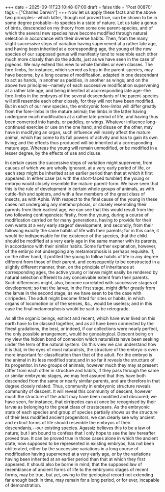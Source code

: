 +++
date = 2025-09-11T23:10:48-07:00
draft = false
title = 'Post 00870'
tags = ["Charles Darwin"]
+++
Now let us apply these facts and the above two principles--which latter, though not proved true, can be shown to be in some degree probable--to species in a state of nature. Let us take a genus of birds, descended on my theory from some one parent-species, and of which the several new species have become modified through natural selection in accordance with their diverse habits. Then, from the many slight successive steps of variation having supervened at a rather late age, and having been inherited at a corresponding age, the young of the new species of our supposed genus will manifestly tend to resemble each other much more closely than do the adults, just as we have seen in the case of pigeons. We may extend this view to whole families or even classes. The fore-limbs, for instance, which served as legs in the parent-species, may have become, by a long course of modification, adapted in one descendant to act as hands, in another as paddles, in another as wings; and on the above two principles--namely of each successive modification supervening at a rather late age, and being inherited at acorresponding late age--the fore-limbs in the embryos of the several descendants of the parent-species will still resemble each other closely, for they will not have been modified. But in each of our new species, the embryonic fore-limbs will differ greatly from the fore-limbs in the mature animal; the limbs in the latter having undergone much modification at a rather late period of life, and having thus been converted into hands, or paddles, or wings. Whatever influence long-continued exercise or use on the one hand, and disuse on the other, may have in modifying an organ, such influence will mainly affect the mature animal, which has come to its full powers of activity and has to gain its own living; and the effects thus produced will be inherited at a corresponding mature age. Whereas the young will remain unmodified, or be modified in a lesser degree, by the effects of use and disuse.

In certain cases the successive steps of variation might supervene, from causes of which we are wholly ignorant, at a very early period of life, or each step might be inherited at an earlier period than that at which it first appeared. In either case (as with the short-faced tumbler) the young or embryo would closely resemble the mature parent-form. We have seen that this is the rule of development in certain whole groups of animals, as with cuttle-fish and spiders, and with a few members of the great class of insects, as with Aphis. With respect to the final cause of the young in these cases not undergoing any metamorphosis, or closely resembling their parents from their earliest age, we can see that this would result from the two following contingencies: firstly, from the young, during a course of modification carried on for many generations, having to provide for their own wants at a very early stageof development, and secondly, from their following exactly the same habits of life with their parents; for in this case, it would be indispensable for the existence of the species, that the child should be modified at a very early age in the same manner with its parents, in accordance with their similar habits. Some further explanation, however, of the embryo not undergoing any metamorphosis is perhaps requisite. If, on the other hand, it profited the young to follow habits of life in any degree different from those of their parent, and consequently to be constructed in a slightly different manner, then, on the principle of inheritance at corresponding ages, the active young or larvæ might easily be rendered by natural selection different to any conceivable extent from their parents. Such differences might, also, become correlated with successive stages of development; so that the larvæ, in the first stage, might differ greatly from the larvæ in the second stage, as we have seen to be the case with cirripedes. The adult might become fitted for sites or habits, in which organs of locomotion or of the senses, &c., would be useless; and in this case the final metamorphosis would be said to be retrograde.

As all the organic beings, extinct and recent, which have ever lived on this earth have to be classed together, and as all have been connected by the finest gradations, the best, or indeed, if our collections were nearly perfect, the only possible arrangement, would be genealogical. Descent being on my view the hidden bond of connexion which naturalists have been seeking under the term of the natural system. On this view we can understand how it is that, in the eyes of most naturalists, the structure of the embryo is even more important for classification than that of the adult. For the embryo is the animal in its less modified state;and in so far it reveals the structure of its progenitor. In two groups of animals, however much they may at present differ from each other in structure and habits, if they pass through the same or similar embryonic stages, we may feel assured that they have both descended from the same or nearly similar parents, and are therefore in that degree closely related. Thus, community in embryonic structure reveals community of descent. It will reveal this community of descent, however much the structure of the adult may have been modified and obscured; we have seen, for instance, that cirripedes can at once be recognised by their larvæ as belonging to the great class of crustaceans. As the embryonic state of each species and group of species partially shows us the structure of their less modified ancient progenitors, we can clearly see why ancient and extinct forms of life should resemble the embryos of their descendants,--our existing species. Agassiz believes this to be a law of nature; but I am bound to confess that I only hope to see the law hereafter proved true. It can be proved true in those cases alone in which the ancient state, now supposed to be represented in existing embryos, has not been obliterated, either by the successive variations in a long course of modification having supervened at a very early age, or by the variations having been inherited at an earlier period than that at which they first appeared. It should also be borne in mind, that the supposed law of resemblance of ancient forms of life to the embryonic stages of recent forms, may be true, but yet, owing to the geological record not extending far enough back in time, may remain for a long period, or for ever, incapable of demonstration.
